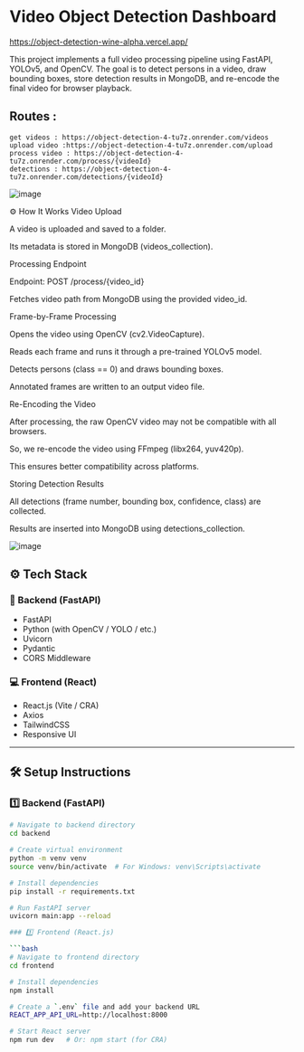 # Video Object Detection Dashboard
https://object-detection-wine-alpha.vercel.app/

This project implements a full video processing pipeline using FastAPI, YOLOv5, and OpenCV. The goal is to detect persons in a video, draw bounding boxes, store detection results in MongoDB, and re-encode the final video for browser playback.

## Routes : 
    get videos : https://object-detection-4-tu7z.onrender.com/videos
    upload video :https://object-detection-4-tu7z.onrender.com/upload
    process video : https://object-detection-4-tu7z.onrender.com/process/{videoId}
    detections : https://object-detection-4-tu7z.onrender.com/detections/{videoId}

![image](https://github.com/user-attachments/assets/0a4be317-5f30-4ff7-8d09-8299d4f59ddb)

⚙️ How It Works
Video Upload

A video is uploaded and saved to a folder.

Its metadata is stored in MongoDB (videos_collection).

Processing Endpoint

Endpoint: POST /process/{video_id}

Fetches video path from MongoDB using the provided video_id.

Frame-by-Frame Processing

Opens the video using OpenCV (cv2.VideoCapture).

Reads each frame and runs it through a pre-trained YOLOv5 model.

Detects persons (class == 0) and draws bounding boxes.

Annotated frames are written to an output video file.

Re-Encoding the Video

After processing, the raw OpenCV video may not be compatible with all browsers.

So, we re-encode the video using FFmpeg (libx264, yuv420p).

This ensures better compatibility across platforms.

Storing Detection Results

All detections (frame number, bounding box, confidence, class) are collected.

Results are inserted into MongoDB using detections_collection.

![image](https://github.com/user-attachments/assets/aebc7400-1f89-47ad-bc93-b3c405456d71)

## ⚙️ Tech Stack

### 🚀 Backend (FastAPI)
- FastAPI
- Python (with OpenCV / YOLO / etc.)
- Uvicorn
- Pydantic
- CORS Middleware

### 💻 Frontend (React)
- React.js (Vite / CRA)
- Axios
- TailwindCSS
- Responsive UI


---

## 🛠️ Setup Instructions

### 1️⃣ Backend (FastAPI)

```bash
# Navigate to backend directory
cd backend

# Create virtual environment
python -m venv venv
source venv/bin/activate  # For Windows: venv\Scripts\activate

# Install dependencies
pip install -r requirements.txt

# Run FastAPI server
uvicorn main:app --reload

### 1️⃣ Frontend (React.js)

```bash
# Navigate to frontend directory
cd frontend

# Install dependencies
npm install

# Create a `.env` file and add your backend URL
REACT_APP_API_URL=http://localhost:8000

# Start React server
npm run dev   # Or: npm start (for CRA)
